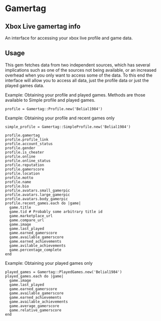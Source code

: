 # Gamertag
## Xbox Live gamertag info

An interface for accessing your xbox live profile and game data.

## Usage
This gem fetches data from two independent sources, which has several implications such as one of the sources not being available, or an increased overhead when you only want to access some of the data.  To this end the interface will allow you to access all data, just the profile data or just the played games data.


  Example: Obtaining your profile and played games.  Methods are those available to Simple profile and played games.

    profile = Gamertag::Profile.new('Belial1984')
    
    
  Example: Obtaining your profile and recent games only

    simple_profile = Gamertag::SimpleProfile.new('Belial1984')

    profile.gamertag
    profile.profile_link
    profile.account_status
    profile.gender
    profile.is_cheater
    profile.online
    profile.online_status
    profile.reputation
    profile.gamerscore
    profile.location
    profile.motto
    profile.name
    profile.bio
    profile.avatars.small_gamerpic
    profile.avatars.large_gamerpic
    profile.avatars.body_gamerpic
    profile.recent_games.each do |game|
      game.title
      game.tid # Probably some arbitrary title id
      game.marketplace_url
      game.compare_url
      game.image
      game.last_played
      game.earned_gamerscore
      game.available_gamerscore
      game.earned_achievements
      game.avilable_achievements
      game.percentage_complete
    end

  Example: Obtaining your played games only

    played_games = Gamertag::PlayedGames.new('Belial1984')
    played_games.each do |game|
      game.image
      game.last_played
      game.earned_gamerscore
      game.available_gamerscore
      game.earned_achievements
      game.available_achievements
      game.average_gamerscore
      game.relative_gamerscore
    end